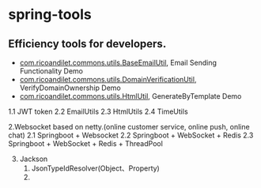 # spring-tools

## Efficiency tools for developers.
* [com.ricoandilet.commons.utils.BaseEmailUtil](https://github.com/RicoShen/spring-tools/blob/742a5602fd9c26e0813e3aa69eb11d9c04e36369/commons/src/main/java/com/ricoandilet/commons/utils/email/BaseEmailUtil.java), Email Sending Functionality Demo
* [com.ricoandilet.commons.utils.DomainVerificationUtil](https://github.com/RicoShen/spring-tools/blob/742a5602fd9c26e0813e3aa69eb11d9c04e36369/commons/src/main/java/com/ricoandilet/commons/utils/DomainVerificationUtil.java), VerifyDomainOwnership Demo 
* [com.ricoandilet.commons.utils.HtmlUtil](https://github.com/RicoShen/spring-tools/blob/742a5602fd9c26e0813e3aa69eb11d9c04e36369/commons/src/main/java/com/ricoandilet/commons/utils/HtmlUtil.java), GenerateByTemplate Demo

1.1 JWT token
    2.2 EmailUtils
    2.3 HtmlUtils
    2.4 TimeUtils

2.Websocket based on netty.(online customer service, online push, online chat)
  2.1 Springboot + Websocket
  2.2 Springboot + WebSocket + Redis
  2.3 Springboot + WebSocket + Redis + ThreadPool

3. Jackson
   1. JsonTypeIdResolver(Object、Property)
   2. 
          